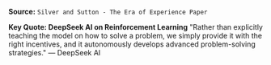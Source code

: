 **Source:** `Silver and Sutton - The Era of Experience Paper`

**Key Quote: DeepSeek AI on Reinforcement Learning**
"Rather than explicitly teaching the model on how to solve a problem, we simply provide it with the right incentives, and it autonomously develops advanced problem-solving strategies." — DeepSeek AI
